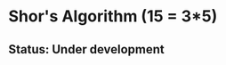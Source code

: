 # Shor's Algorithm (15 = 3*5)

<!-- ================================================================================ -->
<!-- ================================================================================ -->
## Status: Under development
